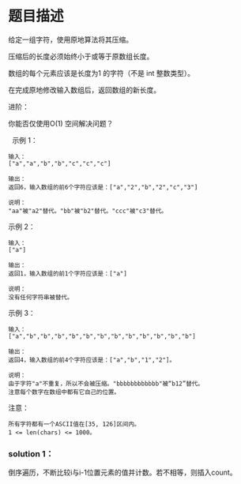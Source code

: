 # 题目描述
给定一组字符，使用原地算法将其压缩。

压缩后的长度必须始终小于或等于原数组长度。

数组的每个元素应该是长度为1 的字符（不是 int 整数类型）。

在完成原地修改输入数组后，返回数组的新长度。

进阶：

你能否仅使用O(1) 空间解决问题？

 
示例 1：
    
    输入：
    ["a","a","b","b","c","c","c"]
    
    输出：
    返回6，输入数组的前6个字符应该是：["a","2","b","2","c","3"]
    
    说明：
    "aa"被"a2"替代。"bb"被"b2"替代。"ccc"被"c3"替代。
示例 2：
    
    输入：
    ["a"]
    
    输出：
    返回1，输入数组的前1个字符应该是：["a"]
    
    说明：
    没有任何字符串被替代。
示例 3：

    输入：
    ["a","b","b","b","b","b","b","b","b","b","b","b","b"]
    
    输出：
    返回4，输入数组的前4个字符应该是：["a","b","1","2"]。
    
    说明：
    由于字符"a"不重复，所以不会被压缩。"bbbbbbbbbbbb"被“b12”替代。
    注意每个数字在数组中都有它自己的位置。
注意：

    所有字符都有一个ASCII值在[35, 126]区间内。
    1 <= len(chars) <= 1000。

### solution 1：
倒序遍历，不断比较i与i-1位置元素的值并计数。若不相等，则插入count。